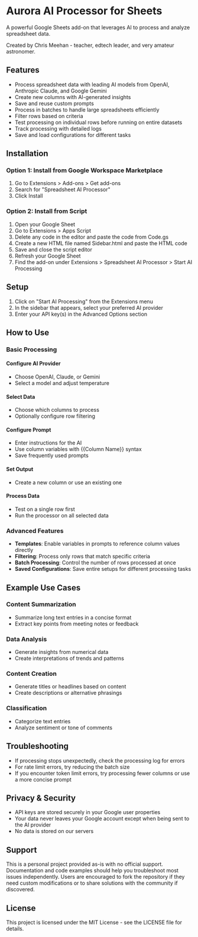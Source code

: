# Aurora AI Processor for Sheets

A powerful Google Sheets add-on that leverages AI to process and analyze spreadsheet data.

Created by Chris Meehan - teacher, edtech leader, and very amateur astronomer.

## Features

- Process spreadsheet data with leading AI models from OpenAI, Anthropic Claude, and Google Gemini
- Create new columns with AI-generated insights
- Save and reuse custom prompts
- Process in batches to handle large spreadsheets efficiently
- Filter rows based on criteria
- Test processing on individual rows before running on entire datasets
- Track processing with detailed logs
- Save and load configurations for different tasks

## Installation

### Option 1: Install from Google Workspace Marketplace
1. Go to Extensions > Add-ons > Get add-ons
2. Search for "Spreadsheet AI Processor"
3. Click Install

### Option 2: Install from Script
1. Open your Google Sheet
2. Go to Extensions > Apps Script
3. Delete any code in the editor and paste the code from Code.gs
4. Create a new HTML file named Sidebar.html and paste the HTML code
5. Save and close the script editor
6. Refresh your Google Sheet
7. Find the add-on under Extensions > Spreadsheet AI Processor > Start AI Processing

## Setup

1. Click on "Start AI Processing" from the Extensions menu
2. In the sidebar that appears, select your preferred AI provider
3. Enter your API key(s) in the Advanced Options section

## How to Use

### Basic Processing

#### Configure AI Provider
- Choose OpenAI, Claude, or Gemini
- Select a model and adjust temperature

#### Select Data
- Choose which columns to process
- Optionally configure row filtering

#### Configure Prompt
- Enter instructions for the AI
- Use column variables with {{Column Name}} syntax
- Save frequently used prompts

#### Set Output
- Create a new column or use an existing one

#### Process Data
- Test on a single row first
- Run the processor on all selected data

### Advanced Features
- **Templates**: Enable variables in prompts to reference column values directly
- **Filtering**: Process only rows that match specific criteria
- **Batch Processing**: Control the number of rows processed at once
- **Saved Configurations**: Save entire setups for different processing tasks

## Example Use Cases

### Content Summarization
- Summarize long text entries in a concise format
- Extract key points from meeting notes or feedback

### Data Analysis
- Generate insights from numerical data
- Create interpretations of trends and patterns

### Content Creation
- Generate titles or headlines based on content
- Create descriptions or alternative phrasings

### Classification
- Categorize text entries
- Analyze sentiment or tone of comments

## Troubleshooting

- If processing stops unexpectedly, check the processing log for errors
- For rate limit errors, try reducing the batch size
- If you encounter token limit errors, try processing fewer columns or use a more concise prompt

## Privacy & Security

- API keys are stored securely in your Google user properties
- Your data never leaves your Google account except when being sent to the AI provider
- No data is stored on our servers

## Support

This is a personal project provided as-is with no official support. Documentation and code examples should help you troubleshoot most issues independently. Users are encouraged to fork the repository if they need custom modifications or to share solutions with the community if discovered.

## License

This project is licensed under the MIT License - see the LICENSE file for details.
